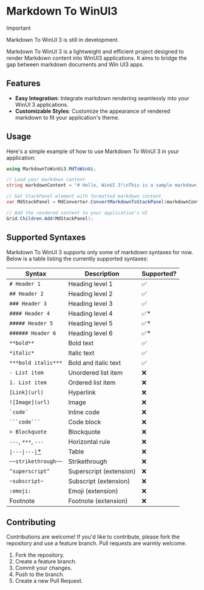 # Markdown To WinUI3

> [!IMPORTANT]  
> Markdown To WinUI 3 is still in development.

Markdown To WinUI 3 is a lightweight and efficient project designed to render Markdown content into WinUI3 applications. It aims to bridge the gap between markdown documents and Win UI3 apps.

## Features

- **Easy Integration**: Integrate markdown rendering seamlessly into your WinUI 3 applications.
- **Customizable Styles**: Customize the appearance of rendered markdown to fit your application's theme.

## Usage

Here's a simple example of how to use Markdown To WinUI 3 in your application:

```csharp
using MarkdownToWinUi3.MdToWinUi;

// Load your markdown content
string markdownContent = "# Hello, WinUI 3!\nThis is a sample markdown content.";

// Get StackPanel element with formatted markdown content
var MdStackPanel = MdConverter.ConvertMarkdownToStackPanel(markdownContent);

// Add the rendered content to your application's UI
Grid.Children.Add(MdStackPanel);
```

## Supported Syntaxes
Markdown To WinUI 3 supports only some of markdown syntaxes for now. Below is a table listing the currently supported syntaxes:

| **Syntax**                                                               | **Description**         | Supported? |
|--------------------------------------------------------------------------|-------------------------|------------|
| `# Header 1`                                                             | Heading level 1         |      ✅     |
| `## Header 2`                                                            | Heading level 2         |      ✅     |
| `### Header 3`                                                           | Heading level 3         |      ✅     |
| `#### Header 4`                                                          | Heading level 4         |     ✅*     |
| `##### Header 5`                                                         | Heading level 5         |     ✅*     |
| `###### Header 6`                                                        | Heading level 6         |     ✅*     |
| `**bold**`                                                               | Bold text               |      ✅     |
| `*italic*`                                                               | Italic text             |      ✅     |
| `***bold italic***`                                                      | Bold and italic text    |      ✅     |
| `- List item`                                                            | Unordered list item     |      ❌     |
| `1. List item`                                                           | Ordered list item       |      ❌     |
| `[Link](url)`                                                            | Hyperlink               |      ❌     |
| `![Image](url)`                                                          | Image                   |      ❌     |
| `` `code` ``                                                             | Inline code             |      ❌     |
| ` ```code``` `                                                           | Code block              |      ❌     |
| `> Blockquote`                                                           | Blockquote              |      ❌     |
| `---`, `***`, `---`                                                      | Horizontal rule         |      ❌     |
| `\|---\|---\|`[*](https://www.markdownguide.org/extended-syntax/#tables) | Table                   |      ❌     |
| `~~strikethrough~~`                                                      | Strikethrough           |      ❌     |
| `^superscript^`                                                          | Superscript (extension) |      ❌     |
| `~subscript~`                                                            | Subscript (extension)   |      ❌     |
| `:emoji:`                                                                | Emoji (extension)       |      ❌     |
| Footnote                                                                 | Footnote (extension)    |      ❌     |


## Contributing
Contributions are welcome! If you'd like to contribute, please fork the repository and use a feature branch. Pull requests are warmly welcome.

1. Fork the repository.
2. Create a feature branch.
3. Commit your changes.
4. Push to the branch.
5. Create a new Pull Request.
